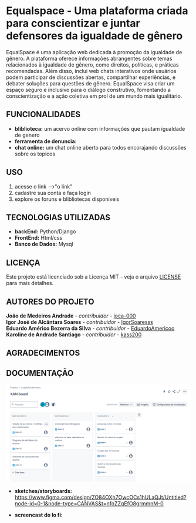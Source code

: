 # Equalspace - Uma plataforma criada para conscientizar e juntar defensores da igualdade de gênero

EqualSpace é uma aplicação web dedicada à promoção da igualdade de gênero. A plataforma oferece informações abrangentes sobre temas relacionados à igualdade de gênero, como direitos, políticas, e práticas recomendadas. Além disso, inclui web chats interativos onde usuários podem participar de discussões abertas, compartilhar experiências, e debater soluções para questões de gênero. EqualSpace visa criar um espaço seguro e inclusivo para o diálogo construtivo, fomentando a conscientização e a ação coletiva em prol de um mundo mais igualitário.

## FUNCIONALIDADES

- **bliblioteca:** um acervo online com informações que pautam igualdade de genero
- **ferramenta de denuncia:** 
- **chat online:** um chat online aberto para todos encorajando discussões sobre os topicos

## USO

1. acesse o link -->"o link"
2. cadastre sua conta e faça login
3. explore os foruns e blibliotecas disponiveis

## TECNOLOGIAS UTILIZADAS

- **backEnd:** Python/Django
- **FrontEnd:** Html/css
- **Banco de Dados:** Mysql

## LICENÇA

Este projeto está licenciado sob a Licença MIT - veja o arquivo [LICENSE](LICENSE) para mais detalhes.

## AUTORES DO PROJETO

**João de Medeiros Andrade** - *contribuidor* - [joca-000](https://github.com/joca-000)\
**Igor José de Alcântara Soares** - *contribuidor* - [IgorSoaresss](https://github.com/IgorSoaresss)\
**Eduardo Américo Bezerra da Silva** - *contribuidor* - [EduardoAmericoo](https://github.com/EduardoAmericoo)\
**Karoline de Andrade Santiago** - *contribuidor* - [kass200](https://github.com/kass200)

## AGRADECIMENTOS

## DOCUMENTAÇÃO

![jira](imagens/jira.png)

 - **sketches/storyboards:** https://www.figma.com/design/ZO84OXh7OwcOCs1hULaQJt/Untitled?node-id=0-1&node-type=CANVAS&t=nfoZZqEfO8grmmnM-0

 - **screencast do lo fi:** 


